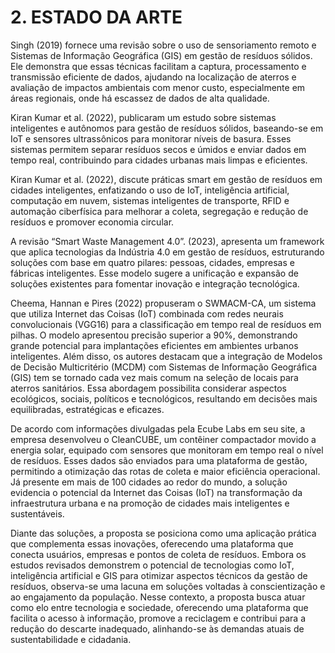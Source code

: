 # 2. ESTADO DA ARTE

  Singh (2019) fornece uma revisão sobre o uso de sensoriamento remoto e Sistemas de Informação Geográfica (GIS) em gestão de resíduos sólidos. Ele demonstra que essas técnicas facilitam a captura, processamento e transmissão eficiente de dados, ajudando na localização de aterros e avaliação de impactos ambientais com menor custo, especialmente em áreas regionais, onde há escassez de dados de alta qualidade.

  Kiran Kumar et al. (2022), publicaram um estudo sobre sistemas inteligentes e autônomos para gestão de resíduos sólidos, baseando-se em IoT e sensores ultrassônicos para monitorar níveis de basura. Esses sistemas permitem separar resíduos secos e úmidos e enviar dados em tempo real, contribuindo para cidades urbanas mais limpas e eficientes.

  Kiran Kumar et al. (2022), discute práticas smart em gestão de resíduos em cidades inteligentes, enfatizando o uso de IoT, inteligência artificial, computação em nuvem, sistemas inteligentes de transporte, RFID e automação ciberfísica para melhorar a coleta, segregação e redução de resíduos e promover economia circular.  
  
  A revisão “Smart Waste Management 4.0”. (2023), apresenta um framework que aplica tecnologias da Indústria 4.0 em gestão de resíduos, estruturando soluções com base em quatro pilares: pessoas, cidades, empresas e fábricas inteligentes. Esse modelo sugere a unificação e expansão de soluções existentes para fomentar inovação e integração tecnológica.

  Cheema, Hannan e Pires (2022) propuseram o SWMACM-CA, um sistema que utiliza Internet das Coisas (IoT) combinada com redes neurais convolucionais (VGG16) para a classificação em tempo real de resíduos em pilhas. O modelo apresentou precisão superior a 90%, demonstrando grande potencial para implantações eficientes em ambientes urbanos inteligentes. Além disso, os autores destacam que a integração de Modelos de Decisão Multicritério (MCDM) com Sistemas de Informação Geográfica (GIS) tem se tornado cada vez mais comum na seleção de locais para aterros sanitários. Essa abordagem possibilita considerar aspectos ecológicos, sociais, políticos e tecnológicos, resultando em decisões mais equilibradas, estratégicas e eficazes.

  De acordo com informações divulgadas pela Ecube Labs em seu site, a empresa desenvolveu o CleanCUBE, um contêiner compactador movido a energia solar, equipado com sensores que monitoram em tempo real o nível de resíduos. Esses dados são enviados para uma plataforma de gestão, permitindo a otimização das rotas de coleta e maior eficiência operacional. Já presente em mais de 100 cidades ao redor do mundo, a solução evidencia o potencial da Internet das Coisas (IoT) na transformação da infraestrutura urbana e na promoção de cidades mais inteligentes e sustentáveis.

  Diante das soluções, a proposta se posiciona como uma aplicação prática que complementa essas inovações, oferecendo uma plataforma que conecta usuários, empresas e pontos de coleta de resíduos. Embora os estudos revisados demonstrem o potencial de tecnologias como IoT, inteligência artificial e GIS para otimizar aspectos técnicos da gestão de resíduos, observa-se uma lacuna em soluções voltadas à conscientização e ao engajamento da população. Nesse contexto, a proposta busca atuar como elo entre tecnologia e sociedade, oferecendo uma plataforma que facilita o acesso à informação, promove a reciclagem e contribui para a redução do descarte inadequado, alinhando-se às demandas atuais de sustentabilidade e cidadania.
